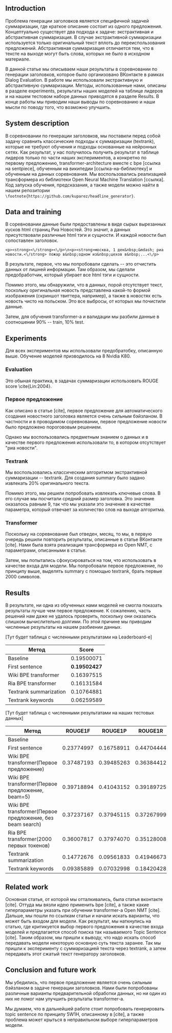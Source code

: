 ## Introduction
Проблема генерации заголовков является специфичной задачей суммаризации, где краткое описание состоит из одного предложения. Концептуально существует два подхода к задаче: экстрактивная и абстрактивная суммаризация. В случае экстрактивной суммаризации используется только оригинальный текст вплоть до переиспользования предложений. Абстрактивная суммаризация отличается тем, что в тексте на выходе могут быть слова, которых не было в исходном материале.

В данной статье мы описываем наши результаты в соревновании по генерации заголовков, которое было организовано ВКонтакте в рамках Dialog Evaluation. В работе мы использовали экстрактивную и абстрактивную суммаризации. Методы, использованные нами, описаны в разделе experiments, результаты наших моделей на таблице лидеров и на нашем тестовом наборе данных приводятся в разделе Results. В конце работы мы приводим наши выводы по соревнованию и наши мысли по поводу того, что возможно улучшить.

## System description
<!-- This section is devoted to the detailed description of your contribution. The architectures and the methods should be presented here. Try to make your explanation as clear as possible for those who would desire to reproduce your approach.\footnote{https://github.com/kuparez/headline_generator} -->
В соревновании по генерации заголовков, мы поставили перед собой задачу сравнить классические подходы к суммаризации (textrank), которые не требуют обучения и подходы основанные на нейронных сетях. Как результат, у нас получилось получить результат в таблице лидеров только по части наших экспериментов, а конкретно по первому предложению, transformer-architecture вместе с bpe [ссылка на sentpiece], обученным на википедии [ссылка-на-библиотеку] и обученным на данных соревнования. Мы воспользовались реализацией трансформера из библиотеки Open Neural Machine Translation [ссылка]. Код запуска обучения, предсказания, а также модели можно найти в нашем репозитории `\footnote{https://github.com/kuparez/headline_generator}`.

## Data and training
<!-- In this section describe anything related to the prepossessing of the dataset, pretrained embeddings and language models you used and the details of the training procedure. -->
В соревновании данные были предоставлены в виде  сырых вырезанных кусков html страниц Риа Новостей. Это значит, а данных присутствовали различные html тэги и сущности. И каждой новости был сопоставлен заголовок.

```
<p><strong><\/strong><\/p>\n<p><strong>москва, 1 дек&nbsp;&mdash; риа новости.<\/strong> пожар в&nbsp;одном из&nbsp;цехов в&nbsp;...<\/p>
```

В результате, первое, что мы попробовали сделать -- это отчистить данных от лишней информации. Там образом, мы сделали предобработчик, который убирает все html тэги и сущности.

Помимо этого, мы обнаружили, что в данных, порой отсутствует текст, поскольку оригинальная новость представлена какой-то формой изображения (скриншот твиттера, например), а также в новостях есть новость чисто на польском. Это все выбросы, от которых мы почистили данные.

Затем, для обучения transformer-а и валидации мы разбили данные в соотношении 90% -- train, 10% test.

## Experiments
<!-- This section is devoted to the description of your experiment settings. -->
Для всех экспериментов мы использовали предобратобку, описанную выше. Обучение моделей призводилось на 8 Nvidia K80.

### Evaluation
Это обыная практика, в задачах суммаризации использовать ROUGE score \cite{Lin:2004}. 

### Первое предложение
Как описано в статье [cite], первое предложение для автоматического создания новостного заголовка является очень сильным бэйзланом. В частности и в проводимом соревновании, первое предложение новости было предложено порогововым решением.

Однако мы воспользовались предметным знанием о данных и в качестве первого предложения использовали то, в котором отсутствует "риа новости".

### Textrank
Мы воспользовались классическим алгоритмом экстрактивной суммаризации -- textrank. Для создания summary было задано извлекать 20% оригинального текста.

Помимо этого, мы решили попробовать извлекать ключевые слова. В его случае мы посчитали средний размер заголовка. Это значение оказалось равным 9, так что мы указали это значение в качестве параметра, который отвечает за количество слов на выходе алгоритма.

### Transformer
Поскольку на соревнование был отведен, месяц, то мы, в первую очередь решили повторить результаты, описанные в статье ВКонтакте [cite]. Нами была взята реализация трансформера из Open NMT, с параметрами, описанными в статье.

Затем, мы попытались сфокусироваться на том, что использовать в качестве входа для модели. Мы попробовали первое предложение, по принципу выше, выделять summary с помощью textrank, брать первые 2000 символов.

## Results
<!-- This section presents the results of your experiments. -->
В результате, ни одна из обученных нами моделей не смогла показать результаты лучше чем первое предложение. К сожалению, часть решений нам даже не удалось проверить, поскольку они оказались слишком вычислительно долгими. По этой причине мы приводим численные результаты на нашем разбиении данных.

\[Тут будет таблица с численными результатами на Leaderboard-е\]

|Метод                 |Score         |
|----------------------|--------------|
|Baseline              |0.19500071    |
|First sentence        |__0.19502427__|
|Wiki BPE transformer  |0.16397515    |
|Ria BPE transformer   |0.16131584    |
|Textrank summarization|0.10764881    |
|Textrank keywords     |0.06259589    |

\[Тут будет таблица с численными результатами на наших тестовых данных\]

|Метод                                   |ROUGE1F   |ROUGE1P   |ROUGE1R   |ROUGE2F   |ROUGE2P   |ROUGE2R   |ROUGELF   |ROUGELP   |ROUGELR   |
|----------------------------------------|----------|----------|----------|----------|----------|----------|----------|----------|----------|
|Baseline                                |          |          |          |          |          |          |          |          |          |
|First sentence                          |0.23774997|0.16758911|0.44704444|0.10519344|0.07293198|0.21040550|0.16575322|0.15374833|0.40907362|
|Wiki BPE transformer(Первое предложение)|0.37487193|0.39485263|0.36384412|0.20615759|0.21835507|0.19987960|0.34827759|0.37437382|0.34495650|
|Wiki BPE transformer(Первое предложение, beam=5)|0.39718894|0.41043152|0.39189725|0.22824611|0.23624047|0.22560835|0.37109221|0.39005237|0.37248966|
|Wiki BPE transformer(Первое предложение, без beam search)|0.37237167|0.37945115|0.37267999|0.20512290|0.20917494|0.20587372|0.34740491|0.36006422|0.35372614|
|Ria BPE transformer(2000 первых токенов)|0.36007817|0.37974070|0.35128008|0.18932258|0.20127022|0.18439079|0.33378960|0.36071193|0.33362054|
|Textrank summarization                  |0.14772676|0.09561833|0.41946673|0.05500968|0.03480776|0.17501952|0.09239122|0.08765440|0.38756839|
|Textrank keywords                       |0.09385889|0.07032998|0.18420428|0.00729198|0.00543009|0.01560466|0.05880374|0.05680884|0.14598096|

## Related work
<!-- This section is obligatory. In this section describe key papers and ideas in the domain of text summariation and headline summarization and cite the works and implementations, if any, you used. Below you can find an instruction on how to cite a paper in the {\LaTeX} style of Dialogue papers. -->
Основная статья, от которой мы отталкивались, была статья вконтакте [cite]. Оттуда мы вязли идею применить bpe [cite], а также какие гиперпараметры указать при обучении transformer-а Open NMT [cite]. Дальше, мы пошли по ссылкам статьи и начали искать варианты, что может быть входом для модели. Как результат, мы наткнулись на статью, где критикуется выбор первого предложения в качестве входа моделей и предлагается способ поиска так называемого Topic Sentence [cite]. Таким образом, мы пришли к выводу, что надо искать способ передавать модели некоторую основную суть текста заранее. Так мы пришли к эксперименту с суммаризацией текста через textrank, а затем передавать этот сжатый текст генератору заголовков.

## Conclusion and future work
<!-- Draw a conclusion and provide some insights on how your approach can be improved. -->
Мы убедились, что первое предложение является очень сильным бэйзланом в задаче генерации заголовков. Нами были попробованы различные варианты предварительной обработки данных, но ни один из них не помог нам улучшить результаты transformer-а.

Мы думаем, что в дальнейшей работе стоит попробовать генерировать topic sentence по принципу 5W1H, описанному в [cite], а также проблема может крыться в неправильном выборе гиперпараметров модели.  
